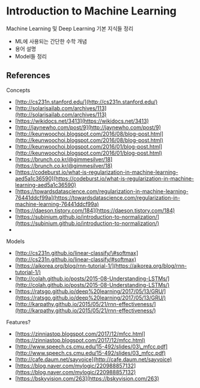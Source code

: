 # Introduction to Machine Learning

Machine Learning 및 Deep Learning 기본 지식들 정리

* ML에 사용되는 간단한 수학 개념
* 용어 설명
* Model들 정리

## References

Concepts

* [http://cs231n.stanford.edu/](http://cs231n.stanford.edu/)
* [http://solarisailab.com/archives/113](http://solarisailab.com/archives/113)
* [https://wikidocs.net/3413](https://wikidocs.net/3413)
* [http://jaynewho.com/post/9](http://jaynewho.com/post/9)
* [http://keunwoochoi.blogspot.com/2016/08/blog-post.html](http://keunwoochoi.blogspot.com/2016/08/blog-post.html)
* [http://keunwoochoi.blogspot.com/2016/01/blog-post.html](http://keunwoochoi.blogspot.com/2016/01/blog-post.html)
* [https://brunch.co.kr/@gimmesilver/18](https://brunch.co.kr/@gimmesilver/18)
* [https://codeburst.io/what-is-regularization-in-machine-learning-aed5a1c36590](https://codeburst.io/what-is-regularization-in-machine-learning-aed5a1c36590)
* [https://towardsdatascience.com/regularization-in-machine-learning-76441ddcf99a](https://towardsdatascience.com/regularization-in-machine-learning-76441ddcf99a)
* [https://daeson.tistory.com/184](https://daeson.tistory.com/184)
* [https://subinium.github.io/introduction-to-normalization/](https://subinium.github.io/introduction-to-normalization/)
* 
Models

* [http://cs231n.github.io/linear-classify/\#softmax](http://cs231n.github.io/linear-classify/#softmax)
* [https://aikorea.org/blog/rnn-tutorial-1/](https://aikorea.org/blog/rnn-tutorial-1/)
* [http://colah.github.io/posts/2015-08-Understanding-LSTMs/](http://colah.github.io/posts/2015-08-Understanding-LSTMs/)
* [https://ratsgo.github.io/deep%20learning/2017/05/13/GRU/](https://ratsgo.github.io/deep%20learning/2017/05/13/GRU/)
* [http://karpathy.github.io/2015/05/21/rnn-effectiveness/](http://karpathy.github.io/2015/05/21/rnn-effectiveness/)

Features?

* [https://zinniastop.blogspot.com/2017/12/mfcc.html](https://zinniastop.blogspot.com/2017/12/mfcc.html)
* [http://www.speech.cs.cmu.edu/15-492/slides/03\_mfcc.pdf](http://www.speech.cs.cmu.edu/15-492/slides/03_mfcc.pdf)
* [http://cafe.daum.net/sayvoice](http://cafe.daum.net/sayvoice)
* [https://blog.naver.com/mylogic/220988857132](https://blog.naver.com/mylogic/220988857132)
* [https://bskyvision.com/263](https://bskyvision.com/263)



